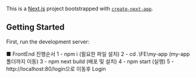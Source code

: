 This is a [Next.js](https://nextjs.org/) project bootstrapped with [`create-next-app`](https://github.com/vercel/next.js/tree/canary/packages/create-next-app).

## Getting Started

First, run the development server:

■ FrontEnd 진행순서
1 - npm i (필요한 파일 설치)
2 - cd .\FE\my-app (my-app폴더까지 이동)
3 - npm next build (배포 및 설치)
4 - npm start (실행)
5 - http://localhost:80/login으로 이동후 Login

